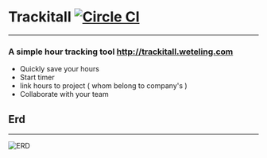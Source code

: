 # Trackitall [![Circle CI](https://circleci.com/gh/reneweteling/trackitall/tree/master.svg?style=svg)](https://circleci.com/gh/reneweteling/trackitall/tree/master)
---
### A simple hour tracking tool <http://trackitall.weteling.com>

* Quickly save your hours
* Start timer
* link hours to project ( whom belong to company's )
* Collaborate with your team

## Erd
---
![ERD](https://lh3.googleusercontent.com/kLS6FKreICELP7FbZigs-a2crGI7S17iHh-XkjXHkOBnZrRKcy2PNAeTMeqC-EZ0klgN4tgg=w1255-h558)